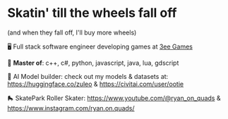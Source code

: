 # Skatin' till the wheels fall off
(and when they fall off, I'll buy more wheels)

🖥️ Full stack software engineer developing games at [3ee Games](https://3ee.com)

🐐 **Master of**: c++, c#, python, javascript, java, lua, gdscript

🤖 AI Model builder: check out my models & datasets at: https://huggingface.co/zuleo & https://civitai.com/user/ootie

🛼 SkatePark Roller Skater: https://www.youtube.com/@ryan_on_quads & https://www.instagram.com/ryan.on.quads/
